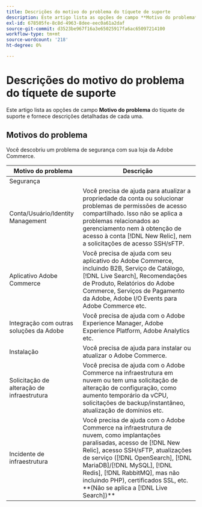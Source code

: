 ```yaml
---
title: Descrições do motivo do problema do tíquete de suporte
description: Este artigo lista as opções de campo **Motivo do problema** do tíquete de suporte e fornece descrições detalhadas de cada uma.
exl-id: 678505fe-8c8d-4963-8dee-eec0a61a2daf
source-git-commit: d3523be967f16a3e65025917fa6ac65097214100
workflow-type: tm+mt
source-wordcount: '218'
ht-degree: 0%

---
```


# Descrições do motivo do problema do tíquete de suporte

Este artigo lista as opções de campo **Motivo do problema** do tíquete de suporte e fornece descrições detalhadas de cada uma.

## Motivos do problema

<table class="tg">
<thead>
  <tr>
    <th><span style="font-weight:bold;font-style:normal">Motivo do problema</span></th>
    <th><span style="font-weight:700;font-style:normal">Descrição</span></th>
  </tr>
</thead>
<tbody>
  <tr>
    <td>Segurança</td>
    Você descobriu um problema de segurança com sua loja da Adobe Commerce.</td>
  </tr>
  <tr>
    <td>Conta/Usuário/Identity Management</td>
    <td>Você precisa de ajuda para atualizar a propriedade da conta ou solucionar problemas de permissões de acesso compartilhado. Isso não se aplica a problemas relacionados ao gerenciamento nem à obtenção de acesso à conta [!DNL New Relic], nem a solicitações de acesso SSH/sFTP.</td>
  </tr>
  <tr>
    <td>Aplicativo Adobe Commerce</td>
    <td>Você precisa de ajuda com seu aplicativo do Adobe Commerce, incluindo B2B, Serviço de Catálogo, [!DNL Live Search], Recomendações de Produto, Relatórios do Adobe Commerce, Serviços de Pagamento da Adobe, Adobe I/O Events para Adobe Commerce etc.</td>
  </tr>
  <tr>
    <td>Integração com outras soluções da Adobe</td>
    <td>Você precisa de ajuda com o Adobe Experience Manager, Adobe Experience Platform, Adobe Analytics etc.</td>
  </tr>
  <tr>
    <td>Instalação</td>
    <td>Você precisa de ajuda para instalar ou atualizar o Adobe Commerce.</td>
  </tr>
  <tr>
    <td>Solicitação de alteração de infraestrutura</td>
    <td>Você precisa de ajuda com o Adobe Commerce na infraestrutura em nuvem ou tem uma solicitação de alteração de configuração, como aumento temporário da vCPU, solicitações de backup/instantâneo, atualização de domínios etc.</td>
  </tr>
  <tr>
    <td>Incidente de infraestrutura</td>
    <td>Você precisa de ajuda com o Adobe Commerce na infraestrutura de nuvem, como implantações paralisadas, acesso de [!DNL New Relic], acesso SSH/sFTP, atualizações de serviço ([!DNL OpenSearch], [!DNL MariaDB]/[!DNL MySQL], [!DNL Redis], [!DNL RabbitMQ], mas não incluindo PHP), certificados SSL, etc. **(Não se aplica a [!DNL Live Search])**</td>
  </tr>  
</tbody>
</table>
